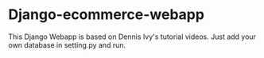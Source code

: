 # Django-ecommerce-webapp
This Django Webapp is based on Dennis Ivy's tutorial videos. Just add your own database in setting.py and run.
